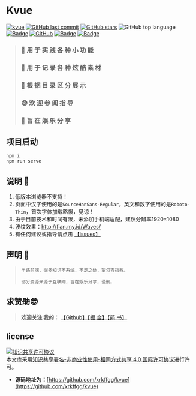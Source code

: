 # Kvue
[![kvue](https://img.shields.io/badge/Kvue-xrkffgg-brightgreen.svg?style=flat-square)](https://github.com/xrkffgg/kvue)
[![GitHub last commit](https://img.shields.io/github/last-commit/xrkffgg/kvue.svg?color=red&style=flat-square)](https://github.com/xrkffgg/kvue/commits)
[![GitHub stars](https://img.shields.io/github/stars/xrkffgg/kvue.svg?style=flat-square)](https://github.com/xrkffgg/kvue/stargazers)
![GitHub top language](https://img.shields.io/github/languages/top/xrkffgg/kvue.svg?color=orange&style=flat-square)
[![Badge](https://img.shields.io/badge/link-996.icu-%23FF4D5B.svg?style=flat-square)](https://996.icu/#/zh_CN)
[![GitHub](https://img.shields.io/github/license/xrkffgg/kvue.svg?style=flat-square)](https://github.com/xrkffgg/kvue/blob/master/LICENSE)
[![Badge](https://img.shields.io/badge/%E5%BE%AE%E4%BF%A1-%E5%90%91TA%E5%85%B3%E7%88%B1-brightgreen.svg?style=flat-square)](https://github.com/xrkffgg/kvue/blob/master/src/assets/jpg/vx.png)
[![Badge](https://img.shields.io/badge/%E6%94%AF%E4%BB%98%E5%AE%9D-%E5%90%91TA%E5%85%B3%E7%88%B1-blue.svg?style=flat-square)](https://github.com/xrkffgg/kvue/blob/master/src/assets/jpg/zfb.png)



> ### 🙆‍ **用 于 实 践 各 种 小 功 能**
> ### 🎨 **用 于 记 录 各 种 炫 酷 素 材**
> ### 📘 **根 据 目 录 区 分 展 示**
> ### 😅 **欢 迎 参 阅 指 导**
> ### 📃 **旨 在 娱 乐 分 享**

## 项目启动
```
npm i
npm run serve
```
## 说明 📃

1. 低版本浏览器不支持！
2. 页面中汉字使用的是`SourceHanSans-Regular`，英文和数字使用的是`Roboto-Thin`，首次字体加载略慢，见谅！
3. 由于目前技术和时间有限，未添加手机端适配，建议分辨率1920×1080
4. 波纹效果：http://fian.my.id/Waves/
5. 有任何建议或指导请点击 [【issues】](https://github.com/xrkffgg/kvue/issues/new)


## 声明 📖
> `半路前端，很多知识不系统，不足之处，望包容指教。`
> 
> `部分资源来源于互联网，旨在娱乐分享，侵删。`
## 求赞~~助~~😎
> **欢迎关注 我的：** [【Github】](https://github.com/xrkffgg)[【掘 金】](https://juejin.im/user/59c369496fb9a00a4843a3e2)[【简 书】](https://www.jianshu.com/u/4ca4daac5890)

## license
<a rel="license" href="http://creativecommons.org/licenses/by-nc-sa/4.0/"><img alt="知识共享许可协议" style="border-width:0" src="https://i.creativecommons.org/l/by-nc-sa/4.0/88x31.png" /></a><br />本文库采用<a rel="license" href="http://creativecommons.org/licenses/by-nc-sa/4.0/">知识共享署名-非商业性使用-相同方式共享 4.0 国际许可协议</a>进行许可。

- **源码地址为：**[https://github.com/xrkffgg/kvue](https://github.com/xrkffgg/kvue)
